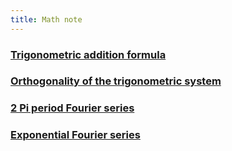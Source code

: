 ```yaml
---
title: Math note
---
```


### [Trigonometric addition formula](https://enginebeast.github.io/math_note/trigo_add/)

### [Orthogonality of the trigonometric system](https://enginebeast.github.io/math_note/orthogonal_tri)

### [2 Pi period Fourier series](https://enginebeast.github.io/math_note/2pi_fourier_series/)

### [Exponential Fourier series](https://enginebeast.github.io/math_note/exponential_fourier/)
